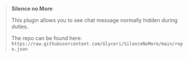 > **Silence no More**
> 
> This plugin allows you to see chat message normally hidden during duties.
>
> The repo can be found here: `https://raw.githubusercontent.com/Glyceri/SilenceNoMore/main/repo.json`
